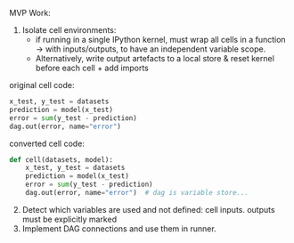 MVP Work:

1. Isolate cell environments:
    - if running in a single IPython kernel, must wrap all cells in a function -> with inputs/outputs, to have an independent variable scope.
    - Alternatively, write output artefacts to a local store & reset kernel before each cell + add imports


original cell code:
```python
x_test, y_test = datasets
prediction = model(x_test)
error = sum(y_test - prediction)
dag.out(error, name="error")
```

converted cell code:
```python
def cell(datasets, model):
    x_test, y_test = datasets
    prediction = model(x_test)
    error = sum(y_test - prediction)
    dag.out(error, name="error")  # dag is variable store...
```


2. Detect which variables are used and not defined: cell inputs. outputs must be explicitly marked
3. Implement DAG connections and use them in runner.
